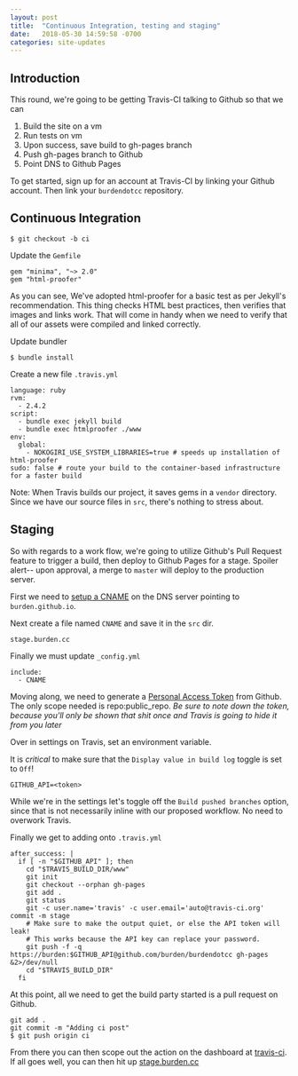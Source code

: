 ```yaml
---
layout: post
title:  "Continuous Integration, testing and staging"
date:   2018-05-30 14:59:58 -0700
categories: site-updates
---
```

## Introduction
This round, we're going to be getting Travis-CI talking to Github so that we can
  1. Build the site on a vm
  2. Run tests on vm
  3. Upon success, save build to gh-pages branch
  4. Push gh-pages branch to Github
  5. Point DNS to Github Pages

To get started, sign up for an account at Travis-CI by linking your Github account. Then link your `burdendotcc` repository.

## Continuous Integration

```
$ git checkout -b ci
```

Update the `Gemfile`

```
gem "minima", "~> 2.0"
gem "html-proofer"
```

As you can see, We've adopted html-proofer for a basic test as per Jekyll's recommendation. This thing checks HTML best practices, then verifies that images and links work. That will come in handy when we need to verify that all of our assets were compiled and linked correctly.

Update bundler

```
$ bundle install
```

Create a new file `.travis.yml`

```
language: ruby
rvm:
  - 2.4.2
script:
  - bundle exec jekyll build
  - bundle exec htmlproofer ./www
env:
  global:
    - NOKOGIRI_USE_SYSTEM_LIBRARIES=true # speeds up installation of html-proofer
sudo: false # route your build to the container-based infrastructure for a faster build
```
Note: When Travis builds our project, it saves gems in a `vendor` directory. Since we have our source files in `src`, there's nothing to stress about.

## Staging

So with regards to a work flow, we're going to utilize Github's Pull Request feature to trigger a build, then deploy to Github Pages for a stage. Spoiler alert-- upon approval, a merge to `master` will deploy to the production server.

First we need to [setup a CNAME](https://help.github.com/articles/setting-up-a-www-subdomain/) on the DNS server pointing to `burden.github.io`.

Next create a file named `CNAME` and save it in the `src` dir.

```
stage.burden.cc
```

Finally we must update `_config.yml`

```
include:
  - CNAME
```

Moving along, we need to generate a [Personal Access Token](https://github.com/settings/tokens) from Github. The only scope needed is repo:public_repo. _Be sure to note down the token, because you'll only be shown that shit once and Travis is going to hide it from you later_

Over in settings on Travis, set an environment variable.

It is _critical_ to make sure that the `Display value in build log` toggle is set to `Off`!
```
GITHUB_API=<token>
```

While we're in the settings let's toggle off the `Build pushed branches` option, since that is not necessarily inline with our proposed workflow. No need to overwork Travis.

Finally we get to adding onto `.travis.yml`
```
after_success: |
  if [ -n "$GITHUB_API" ]; then
    cd "$TRAVIS_BUILD_DIR/www"
    git init
    git checkout --orphan gh-pages
    git add .
    git status
    git -c user.name='travis' -c user.email='auto@travis-ci.org' commit -m stage
    # Make sure to make the output quiet, or else the API token will leak!
    # This works because the API key can replace your password.
    git push -f -q https://burden:$GITHUB_API@github.com/burden/burdendotcc gh-pages &2>/dev/null
    cd "$TRAVIS_BUILD_DIR"
  fi
```

At this point, all we need to get the build party started is a pull request on Github.

```
git add .
git commit -m "Adding ci post"
$ git push origin ci
```

From there you can then scope out the action on the dashboard at [travis-ci](https://travis-ci.org). If all goes well, you can then hit up [stage.burden.cc](https://stage.burden.cc)
